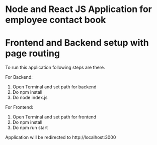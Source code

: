 # Node and React JS Application for employee contact book
# Frontend and Backend setup with page routing

To run this application following steps are there.

For Backend:
1) Open Terminal and set path for backend
2) Do npm install
3) Do node index.js

For Frontend:
1) Open Terminal and set path for frontend
2) Do npm install
3) Do npm run start

Application will be redirected to http://localhost:3000





